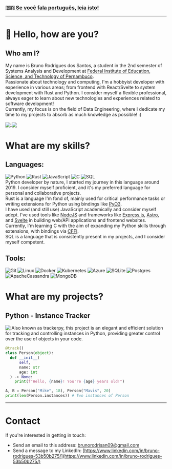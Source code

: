 ### [🇧🇷 Se você fala português, leia isto!](https://github.com/BruDriguezz/BruDriguezz/blob/master/README.md)
--------------------
# 👋 Hello, how are you?

## Who am I?
My name is Bruno Rodrigues dos Santos, a student in the 2nd semester of Systems Analysis and Development at [Federal Institute of Education, Science, and Technology of Pernambuco](https://portal.ifpe.edu.br/noticias/tecnologia-em-analise-e-desenvolvimento-de-sistemas-do-ifpe-paulista-recebe-nota-maxima/).
<br> Passionate about technology and computing, I'm a hobbyist developer with experience in various areas; from frontend with React/Svelte to system development with Rust and Python. I consider myself a flexible professional, always eager to learn about new technologies and experiences related to software development!
<br> Currently, my focus is on the field of Data Engineering, where I dedicate my time to my projects to absorb as much knowledge as possible! :)

<a href="https://github.com/BruDriguezz">
  <img align="center" src="https://github-readme-stats.vercel.app/api?username=BruDriguezz&theme=tokyonight&layout=compact&show_icons=true&locale=en" />
</a>
<a href="https://github.com/BruDriguezz">
  <img align="center" src="https://github-readme-stats.vercel.app/api/top-langs/?username=BruDriguezz&theme=tokyonight&layout=compact&count_private=true&show_icons=true&locale=en" />
</a>

# What are my skills?
## Languages:
![Python](https://img.shields.io/badge/python-3670A0?style=for-the-badge&logo=python&logoColor=ffdd54) ![Rust](https://img.shields.io/badge/rust-%23000000.svg?style=for-the-badge&logo=rust&logoColor=white) ![JavaScript](https://img.shields.io/badge/javascript-%23323330.svg?style=for-the-badge&logo=javascript&logoColor=%23F7DF1E) ![C](https://img.shields.io/badge/c-%2300599C.svg?style=for-the-badge&logo=c&logoColor=white) ![SQL](https://img.shields.io/badge/SQL-005C84?style=for-the-badge&logo=mysql&logoColor=white)
<br> Python developer by nature, I started my journey in this language around 2019. I consider myself proficient, and it's my preferred language for personal and collaborative projects.
<br> Rust is a language I'm fond of, mainly used for critical performance tasks or writing extensions for Python using bindings like [PyO3](https://github.com/PyO3/pyo3).
<br> I have used (and still use) JavaScript academically and consider myself adept. I've used tools like [NodeJS](https://nodejs.org/en) and frameworks like [Express.js](https://expressjs.com/pt-br/), [Astro](https://astro.build/), and [Svelte](https://svelte.dev/) in building web/API applications and frontend websites.
<br> Currently, I'm learning C with the aim of expanding my Python skills through extensions, with bindings via [CFFI](https://pypi.org/project/cffi/).
<br> SQL is a language that is consistently present in my projects, and I consider myself competent.

## Tools:
![Git](https://img.shields.io/badge/git-%23F05033.svg?style=for-the-badge&logo=git&logoColor=white) ![Linux](https://img.shields.io/badge/Linux-FCC624?style=for-the-badge&logo=linux&logoColor=black) ![Docker](https://img.shields.io/badge/docker-%230db7ed.svg?style=for-the-badge&logo=docker&logoColor=white) ![Kubernetes](https://img.shields.io/badge/kubernetes-%23326ce5.svg?style=for-the-badge&logo=kubernetes&logoColor=white) ![Azure](https://img.shields.io/badge/azure-%230072C6.svg?style=for-the-badge&logo=microsoftazure&logoColor=white) ![SQLite](https://img.shields.io/badge/sqlite-%2307405e.svg?style=for-the-badge&logo=sqlite&logoColor=white) ![Postgres](https://img.shields.io/badge/postgres-%23316192.svg?style=for-the-badge&logo=postgresql&logoColor=white) ![ApacheCassandra](https://img.shields.io/badge/cassandra-%231287B1.svg?style=for-the-badge&logo=apache-cassandra&logoColor=white) ![MongoDB](https://img.shields.io/badge/MongoDB-%234ea94b.svg?style=for-the-badge&logo=mongodb&logoColor=white)


# What are my projects?
## Python - Instance Tracker
<a href="https://github.com/BruDriguezz/instance_tracker">
  <img align="left" src="https://github-readme-stats.vercel.app/api/pin/?username=BruDriguezz&theme=tokyonight&show_icons=true&locale=en&repo=instance_tracker" />
</a>
Also known as trackerpy, this project is an elegant and efficient solution for tracking and controlling instances in Python, providing greater control over the use of objects in your code. 

```python
@track()
class Person(object):
  def __init__(
      self,
      name: str
      age: int
  ) -> None:
    print(f"Hello, {name}! You're {age} years old!")

A, B = Person("Mike", 18), Person("Mavis", 20)
print(len(Person.instances)) # Two instances of Person
```
----------
# Contact

If you're interested in getting in touch:

- Send an email to this address: brunorodrisan09@gmail.com
- Send a message to my LinkedIn: [https://www.linkedin.com/in/bruno-rodrigues-53b50b275/](https://www.linkedin.com/in/bruno-rodrigues-53b50b275/)



